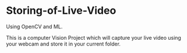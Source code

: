 # Storing-of-Live-Video
Using OpenCV and ML.

This is a computer Vision Project which will capture your live video using your webcam and store it in your current folder.
